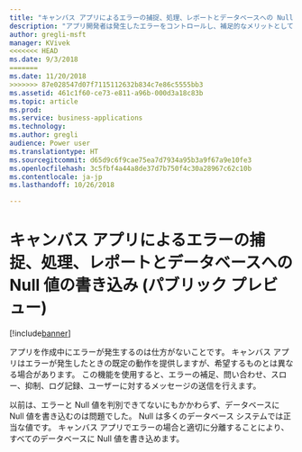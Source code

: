 ```yaml
---
title: "キャンバス アプリによるエラーの捕捉、処理、レポートとデータベースへの Null 値の書き込み"
description: "アプリ開発者は発生したエラーをコントロールし、補足的なメリットとして Null 値を書き込めます。"
author: gregli-msft
manager: KVivek
<<<<<<< HEAD
ms.date: 9/3/2018
=======
ms.date: 11/20/2018
>>>>>>> 87e028547d07f7115112632b834c7e86c5555bb3
ms.assetid: 461c1f60-ce73-e811-a96b-000d3a18c83b
ms.topic: article
ms.prod: 
ms.service: business-applications
ms.technology: 
ms.author: gregli
audience: Power user
ms.translationtype: HT
ms.sourcegitcommit: d65d9c6f9cae75ea7d7934a95b3a9f67a9e10fe3
ms.openlocfilehash: 3c5fbf4a44a8de37d7b750f4c30a28967c62c10b
ms.contentlocale: ja-jp
ms.lasthandoff: 10/26/2018

---
```

# <a name="catch-handle-and-report-errors-and-write-null-values-to-databases-with-canvas-apps-public-preview"></a>キャンバス アプリによるエラーの捕捉、処理、レポートとデータベースへの Null 値の書き込み (パブリック プレビュー)


[!include[banner](../../includes/banner.md)]

アプリを作成中にエラーが発生するのは仕方がないことです。 キャンバス アプリはエラーが発生したときの既定の動作を提供しますが、希望するものとは異なる場合があります。 この機能を使用すると、エラーの補足、問い合わせ、スロー、抑制、ログ記録、ユーザーに対するメッセージの送信を行えます。

以前は、エラーと Null 値を判別できてないにもかかわらず、データベースに Null 値を書き込むのは問題でした。 Null は多くのデータベース システムでは正当な値です。 キャンバス アプリでエラーの場合と適切に分離することにより、すべてのデータベースに Null 値を書き込めます。

